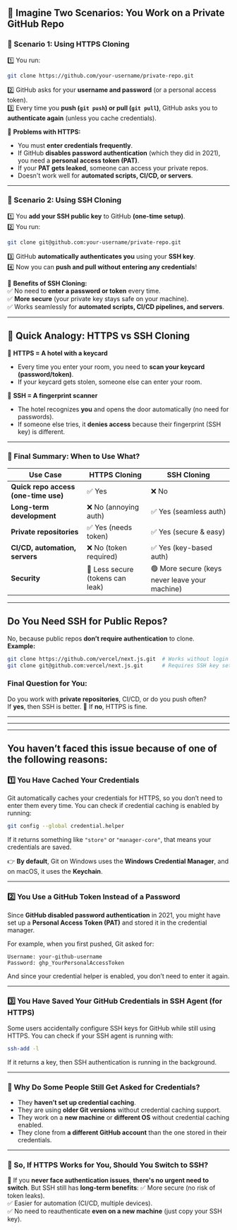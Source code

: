 ## **🔹 Imagine Two Scenarios: You Work on a Private GitHub Repo**
### **🔸 Scenario 1: Using HTTPS Cloning**
1️⃣ You run:  
   ```bash
   git clone https://github.com/your-username/private-repo.git
   ```
2️⃣ GitHub asks for your **username and password** (or a personal access token).  
3️⃣ Every time you **push (`git push`) or pull (`git pull`)**, GitHub asks you to **authenticate again** (unless you cache credentials).  

🚨 **Problems with HTTPS:**  
- You must **enter credentials frequently**.  
- If GitHub **disables password authentication** (which they did in 2021), you need a **personal access token (PAT)**.  
- If your **PAT gets leaked**, someone can access your private repos.  
- Doesn't work well for **automated scripts, CI/CD, or servers**.  

---

### **🔸 Scenario 2: Using SSH Cloning**
1️⃣ You **add your SSH public key** to GitHub **(one-time setup)**.  
2️⃣ You run:  
   ```bash
   git clone git@github.com:your-username/private-repo.git
   ```
3️⃣ GitHub **automatically authenticates you** using your **SSH key**.  
4️⃣ Now you can **push and pull without entering any credentials**!  

🚀 **Benefits of SSH Cloning:**  
✅ No need to **enter a password or token** every time.  
✅ **More secure** (your private key stays safe on your machine).  
✅ Works seamlessly for **automated scripts, CI/CD pipelines, and servers**.  

---

## **🔹 Quick Analogy: HTTPS vs SSH Cloning**
🔹 **HTTPS = A hotel with a keycard**  
- Every time you enter your room, you need to **scan your keycard (password/token)**.  
- If your keycard gets stolen, someone else can enter your room.  

🔹 **SSH = A fingerprint scanner**  
- The hotel recognizes **you** and opens the door automatically (no need for passwords).  
- If someone else tries, it **denies access** because their fingerprint (SSH key) is different.  

---

### **🔹 Final Summary: When to Use What?**
| Use Case | HTTPS Cloning | SSH Cloning |
|----------|--------------|-------------|
| **Quick repo access (one-time use)** | ✅ Yes | ❌ No |
| **Long-term development** | ❌ No (annoying auth) | ✅ Yes (seamless auth) |
| **Private repositories** | ✅ Yes (needs token) | ✅ Yes (secure & easy) |
| **CI/CD, automation, servers** | ❌ No (token required) | ✅ Yes (key-based auth) |
| **Security** | 🔴 Less secure (tokens can leak) | 🟢 More secure (keys never leave your machine) |

---

## **Do You Need SSH for Public Repos?**
No, because public repos **don’t require authentication** to clone.  
**Example:**  
```bash
git clone https://github.com/vercel/next.js.git  # Works without login
git clone git@github.com:vercel/next.js.git      # Requires SSH key setup
```

### **Final Question for You:**
Do you work with **private repositories**, CI/CD, or do you push often?  
If **yes**, then SSH is better. 🚀 If **no**, HTTPS is fine.  

---
---
---


## You haven’t faced this issue because of one of the following reasons:

### **1️⃣ You Have Cached Your Credentials**
Git automatically caches your credentials for HTTPS, so you don’t need to enter them every time. You can check if credential caching is enabled by running:  
```bash
git config --global credential.helper
```
If it returns something like `"store"` or `"manager-core"`, that means your credentials are saved.

👉 **By default**, Git on Windows uses the **Windows Credential Manager**, and on macOS, it uses the **Keychain**.

---

### **2️⃣ You Use a GitHub Token Instead of a Password**
Since **GitHub disabled password authentication** in 2021, you might have set up a **Personal Access Token (PAT)** and stored it in the credential manager.

For example, when you first pushed, Git asked for:  
```
Username: your-github-username
Password: ghp_YourPersonalAccessToken
```
And since your credential helper is enabled, you don’t need to enter it again.

---

### **3️⃣ You Have Saved Your GitHub Credentials in SSH Agent (for HTTPS)**
Some users accidentally configure SSH keys for GitHub while still using HTTPS. You can check if your SSH agent is running with:
```bash
ssh-add -l
```
If it returns a key, then SSH authentication is running in the background.

---

### **🔹 Why Do Some People Still Get Asked for Credentials?**
- They **haven’t set up credential caching**.
- They are using **older Git versions** without credential caching support.
- They work on a **new machine** or **different OS** without credential caching enabled.
- They clone from **a different GitHub account** than the one stored in their credentials.

---

### **🔹 So, If HTTPS Works for You, Should You Switch to SSH?**
🚀 If you **never face authentication issues**, **there's no urgent need to switch**. But SSH still has **long-term benefits**:
✅ More secure (no risk of token leaks).  
✅ Easier for automation (CI/CD, multiple devices).  
✅ No need to reauthenticate **even on a new machine** (just copy your SSH key).  
